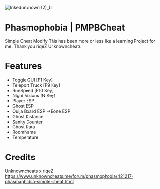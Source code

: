 ![Inkedunknown (2)_LI](https://user-images.githubusercontent.com/40579794/96165905-7c73f180-0f47-11eb-9ed3-95154ca34426.jpg)

# Phasmophobia | PMPBCheat
Simple Cheat Modify
This has been more or less like a learning Project for me.
Thank you riqeZ Unknowncheats

# Features
- Toggle GUI [F1 Key]
- Teleport Truck [F9 Key]
- RunSpeed [F10 Key]
- Night Visions [N Key]
- Player ESP
- Ghost ESP
- Ouija Board ESP
->Bone ESP
- Ghost Distance
- Sanity Counter
- Ghost Data
- RoomName
- Temperature

# Credits
Unknowncheats x riqeZ
https://www.unknowncheats.me/forum/phasmophobia/421217-phasmaphobia-simple-cheat.html
